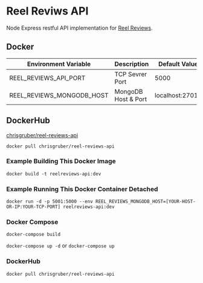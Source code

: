 # Reel Reviws API

Node Express restful API implementation for [Reel Reviews](https://github.com/gruberchris/ReelReviews).

## Docker

| Environment Variable      | Description         | Default Value         |
| ------------------------- | ------------------- | --------------------- |
| REEL_REVIEWS_API_PORT     | TCP Sevrer Port     | 5000                  |
| REEL_REVIEWS_MONGODB_HOST | MongoDB Host & Port | localhost:27017       |

## DockerHub

[chrisgruber/reel-reviews-api](https://hub.docker.com/r/chrisgruber/reel-reviews-api)

`docker pull chrisgruber/reel-reviews-api`

### Example Building This Docker Image

`docker build -t reelreviews-api:dev`

### Example Running This Docker Container Detached

`docker run -d -p 5001:5000 --env REEL_REVIEWS_MONGODB_HOST=[YOUR-HOST-OR-IP:YOUR-TCP-PORT] reelreviews-api:dev`

### Docker Compose

`docker-compose build`

`docker-compose up -d` or `docker-compose up`

### DockerHub

`docker pull chrisgruber/reel-reviews-api`
